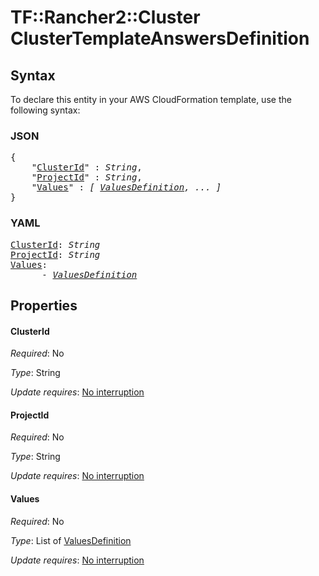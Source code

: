 # TF::Rancher2::Cluster ClusterTemplateAnswersDefinition

## Syntax

To declare this entity in your AWS CloudFormation template, use the following syntax:

### JSON

<pre>
{
    "<a href="#clusterid" title="ClusterId">ClusterId</a>" : <i>String</i>,
    "<a href="#projectid" title="ProjectId">ProjectId</a>" : <i>String</i>,
    "<a href="#values" title="Values">Values</a>" : <i>[ <a href="valuesdefinition.md">ValuesDefinition</a>, ... ]</i>
}
</pre>

### YAML

<pre>
<a href="#clusterid" title="ClusterId">ClusterId</a>: <i>String</i>
<a href="#projectid" title="ProjectId">ProjectId</a>: <i>String</i>
<a href="#values" title="Values">Values</a>: <i>
      - <a href="valuesdefinition.md">ValuesDefinition</a></i>
</pre>

## Properties

#### ClusterId

_Required_: No

_Type_: String

_Update requires_: [No interruption](https://docs.aws.amazon.com/AWSCloudFormation/latest/UserGuide/using-cfn-updating-stacks-update-behaviors.html#update-no-interrupt)

#### ProjectId

_Required_: No

_Type_: String

_Update requires_: [No interruption](https://docs.aws.amazon.com/AWSCloudFormation/latest/UserGuide/using-cfn-updating-stacks-update-behaviors.html#update-no-interrupt)

#### Values

_Required_: No

_Type_: List of <a href="valuesdefinition.md">ValuesDefinition</a>

_Update requires_: [No interruption](https://docs.aws.amazon.com/AWSCloudFormation/latest/UserGuide/using-cfn-updating-stacks-update-behaviors.html#update-no-interrupt)

